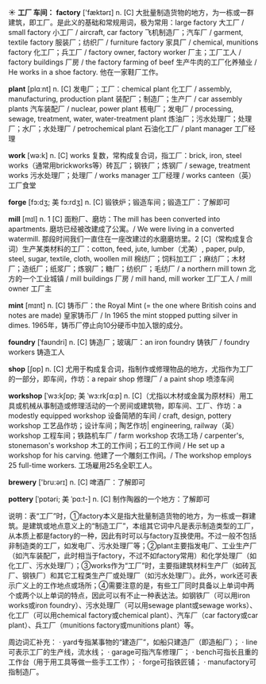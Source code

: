 ☀ <span class="category">**工厂 车间：**</span>
<span class="vocabulary">**factory**</span> ['fæktərɪ] 
<span class="definition">n. [C] 大批量制造货物的地方，为一栋或一群建筑，即工厂。是此义的基础和常规用词，极为常用：</span>large factory 大工厂 / small factory 小工厂 / aircraft, car factory 飞机制造厂；汽车厂 / garment, textile factory 服装厂；纺织厂 / furniture factory 家具厂 / chemical, munitions factory 化工厂；兵工厂 / factory owner, factory worker 厂主；工厂工人 / factory buildings 厂房 / the factory farming of beef 生产牛肉的工厂化养殖业 / He works in a shoe factory. 他在一家鞋厂工作。

<span class="vocabulary">**plant**</span> [plɑːnt] 
<span class="definition">n. [C] 发电厂；工厂：</span>chemical plant 化工厂 / assembly, manufacturing, production plant 装配厂；制造厂；生产厂 / car assembly plants 汽车装配厂 / nuclear, power plant 核电厂；发电厂 / processing, sewage, treatment, water, water-treatment plant 炼油厂；污水处理厂；处理厂；水厂；水处理厂 / petrochemical plant 石油化工厂 / plant manager 工厂经理

<span class="vocabulary">**work**</span> [wə:k] 
<span class="definition">n. [C] works 复数，常构成复合词，指工厂：</span>brick, iron, steel works（通常用brickworks等）砖瓦厂；钢铁厂；炼钢厂 / sewage, treatment works 污水处理厂；处理厂 / works manager 工厂经理 / works canteen（英）工厂食堂
           
<span class="vocabulary">**forge**</span> [fɔ:dʒ; 美 fɔ:rdʒ]
<span class="definition">n. [C] 锻铁炉；锻造车间；锻造工厂：</span>了解即可           

<span class="vocabulary">**mill**</span> [mɪl]
<span class="definition">n. 1 [C] 面粉厂、磨坊：</span>The mill has been converted into apartments. 磨坊已经被改建成了公寓。/ We were living in a converted watermill. 那段时间我们一直住在一座改建过的水磨磨坊里。<span class="definition">2 [C]（常构成复合词）生产某类材料的工厂：</span>cotton, feed, jute, lumber（尤美）, paper, pulp, steel, sugar, textile, cloth, woollen mill 棉纺厂；饲料加工厂；麻纺厂；木材厂；造纸厂；纸浆厂；炼钢厂；糖厂；纺织厂；毛纺厂 / a northern mill town 北方的一个工业城镇 / mill buildings 厂房 / mill hand, mill worker 工厂工人 / mill owner 工厂主
           
<span class="vocabulary">**mint**</span> [mɪnt]
<span class="definition">n. [C] 铸币厂：</span>the Royal Mint (= the one where British coins and notes are made) 皇家铸币厂 / In 1965 the mint stopped putting silver in dimes. 1965年，铸币厂停止向10分硬币中加入银的成分。
            
<span class="vocabulary">**foundry**</span> [ˈfaʊndri]
<span class="definition">n. [C] 铸造厂；玻璃厂：</span>an iron foundry 铸铁厂 / foundry workers 铸造工人

<span class="vocabulary">**shop**</span> [ʃɒp] 
<span class="definition">n. [C] 尤用于构成复合词，指制作或修理物品的地方，尤指作为工厂的一部分，即车间，作坊：</span>a repair shop 修理厂 / a paint shop 喷漆车间

<span class="vocabulary">**workshop**</span> [ˈwɜ:kʃɒp; 美 ˈwɜ:rkʃɑ:p]
<span class="definition">n. [C]（尤指以木材或金属为原材料）用工具或机械从事制造或修理活动的一个房间或建筑物，即车间、工厂、作坊：</span>a modestly equipped workshop 设备简陋的车间 / craft, design, pottery workshop 工艺品作坊；设计车间；陶艺作坊| engineering, railway（英） workshop 工程车间；铁路机车厂 / farm workshop 农场工场 / carpenter's, stonemason's workshop 木工的工作间；石工的工作间 / He set up a workshop for his carving. 他建了一个雕刻工作间。/ The workshop employs 25 full-time workers. 工场雇用25名全职工人。

<span class="vocabulary">**brewery**</span> ['bru:ərɪ] 
<span class="definition">n. [C] 啤酒厂：</span>了解即可
           
<span class="vocabulary">**pottery**</span> [ˈpɒtəri; 美 ˈpɑ:t-]
<span class="definition">n. [C] 制作陶器的一个地方：</span>了解即可

说明：表“工厂”时，①factory本义是指大批量制造货物的地方，为一栋或一群建筑。是建筑或地点意义上的“制造工厂”，本组其它词中凡是表示制造类型的工厂，从本质上都是factory的一种，因此有时可以与factory互换使用。不过一般不包括非制造类的工厂，如发电厂、污水处理厂等；②plant主要指发电厂、工业生产厂（如汽车装配厂，此时相当于factory，不过不如factory常用）和化学处理厂（如化工厂、污水处理厂）；③works作为“工厂”时，主要指建筑材料生产厂（如砖瓦厂、钢铁厂）和其它工程类生产厂或处理厂（如污水处理厂）。此外，work还可表示广义上的工作地点或场所；④需要注意的是，有些工厂同时具备以上单词中两个或两个以上单词的特点，因此可以有不止一种表达法。如钢铁厂（可以用iron works或iron foundry）、污水处理厂（可以用sewage plant或sewage works）、化工厂（可以用chemical factory或chemical plant）、汽车厂（car factory或car plant）、兵工厂（munitions factory或munitions plant）等。

周边词汇补充：
· yard专指某事物的“建造厂”，如船只建造厂（即造船厂）；
· line可表示工厂的生产线，流水线；
· garage可指汽车修理厂；
· bench可指长且重的工作台（用于用工具等做一些手工工作）；
· forge可指铁匠铺；
· manufactory可指制造厂。


